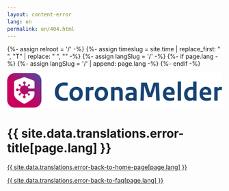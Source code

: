 ```yaml
---
layout: content-error
lang: en
permalink: en/404.html
---
```


{%- assign relroot = '/' -%}
{%- assign timeslug = site.time | replace_first: " ", "T" | replace: " ", "" -%}
{%- assign langSlug = '/' -%}
{%- if page.lang -%}
  {%- assign langSlug = '/' | append: page.lang -%}
{%- endif -%}


<img src="/img/404-logo.svg" alt="404-coronamelder" />

# {{ site.data.translations.error-title[page.lang] }}

<a href="{{ langSlug }}" class="faq__link">{{ site.data.translations.error-back-to-home-page[page.lang] }}</a> 

<a href="{{ langSlug }}/faq" class="faq__link">{{ site.data.translations.error-back-to-faq[page.lang] }}</a>